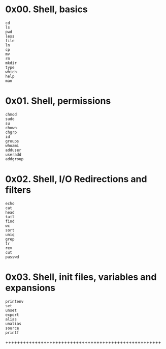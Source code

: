# 0x00. Shell, basics
    cd
    ls
    pwd
    less
    file
    ln
    cp
    mv
    rm
    mkdir
    type
    which
    help
    man
# 0x01. Shell, permissions
    chmod
    sudo
    su
    chown
    chgrp
    id
    groups
    whoami
    adduser
    useradd
    addgroup
# 0x02. Shell, I/O Redirections and filters
    echo
    cat
    head
    tail
    find
    wc
    sort
    uniq
    grep
    tr
    rev
    cut
    passwd
# 0x03. Shell, init files, variables and expansions
    printenv
    set
    unset
    export
    alias
    unalias
    source
    printf


+++++++++++++++++++++++++++++++++++++++++++++++++++++
